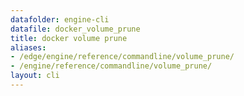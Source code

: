 ```yaml
---
datafolder: engine-cli
datafile: docker_volume_prune
title: docker volume prune
aliases:
- /edge/engine/reference/commandline/volume_prune/
- /engine/reference/commandline/volume_prune/
layout: cli
---
```


<!--
This page is automatically generated from Docker's source code. If you want to
suggest a change to the text that appears here, open a ticket or pull request
in the source repository on GitHub:

https://github.com/docker/cli
-->
